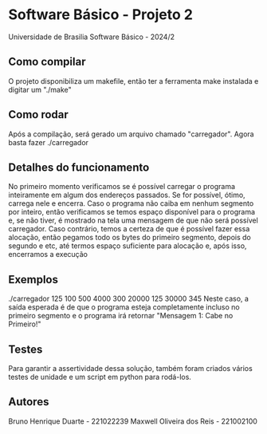 # Software Básico - Projeto 2
Universidade de Brasilia
Software Básico - 2024/2

## Como compilar
O projeto disponibiliza um makefile, então ter a ferramenta make instalada e digitar um "./make"

## Como rodar
Após a compilação, será gerado um arquivo chamado "carregador". Agora basta fazer ./carregador <argumentos>

## Detalhes do funcionamento
No primeiro momento verificamos se é possível carregar o programa inteiramente em algum dos endereços passados. Se for possível, ótimo, carrega nele e encerra. Caso o programa não caiba em nenhum segmento por inteiro, então verificamos se temos espaço disponível para o programa e, se não tiver, é mostrado na tela uma mensagem de que não será possível carregador. Caso contrário, temos a certeza de que é possível fazer essa alocação, então pegamos todo os bytes do primeiro segmento, depois do segundo e etc, até termos espaço suficiente para alocação e, após isso, encerramos a execução

## Exemplos
./carregador 125 100 500 4000 300 20000 125 30000 345
Neste caso, a saída esperada é de que o programa esteja completamente incluso no primeiro segmento e o programa irá retornar "Mensagem 1: Cabe no Primeiro!"

## Testes
Para garantir a assertividade dessa solução, também foram criados vários testes de unidade e um script em python para rodá-los.

## Autores
Bruno Henrique Duarte - 221022239
Maxwell Oliveira dos Reis - 221002100